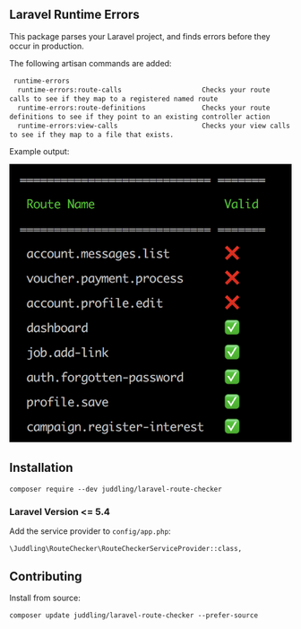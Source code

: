 ## Laravel Runtime Errors

This package parses your Laravel project, and finds errors before they occur in production.

The following artisan commands are added:

```
 runtime-errors
  runtime-errors:route-calls                    Checks your route calls to see if they map to a registered named route
  runtime-errors:route-definitions              Checks your route definitions to see if they point to an existing controller action
  runtime-errors:view-calls                     Checks your view calls to see if they map to a file that exists.
```

Example output:
 
![Example output](resources/example-output.png)

## Installation

```
composer require --dev juddling/laravel-route-checker
```

### Laravel Version <= 5.4

Add the service provider to `config/app.php`:

```
\Juddling\RouteChecker\RouteCheckerServiceProvider::class,
```

## Contributing
Install from source:
```
composer update juddling/laravel-route-checker --prefer-source
```